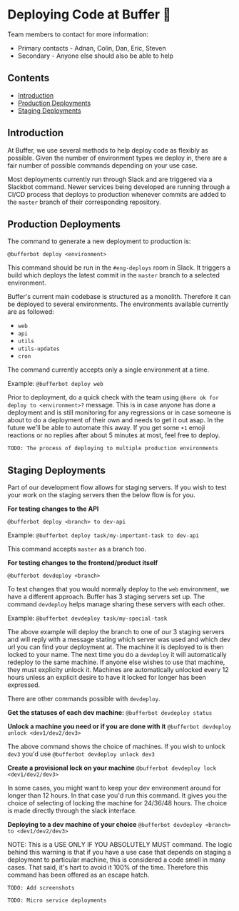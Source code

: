 # Deploying Code at Buffer 🚀

Team members to contact for more information:

* Primary contacts - Adnan, Colin, Dan, Eric, Steven
* Secondary - Anyone else should also be able to help

## Contents

* [Introduction](#introduction)
* [Production Deployments](#production-deployments-to-buffer)
* [Staging Deployments](#staging-deployments-of-buffer)

## Introduction

At Buffer, we use several methods to help deploy code as flexibly as possible. Given the number of environment types we deploy in, there are a fair number of possible commands depending on your use case. 

Most deployments currently run through Slack and are triggered via a Slackbot command. Newer services being developed are running through a CI/CD process that deploys to production whenever commits are added to the `master` branch of their corresponding repository.

## Production Deployments

The command to generate a new deployment to production is:

`@bufferbot deploy <environment>`

This command should be run in the `#eng-deploys` room in Slack. It triggers a build which deploys the latest commit in the `master` branch to a selected environment.

Buffer's current main codebase is structured as a monolith. Therefore it can be deployed to several environments. The environments available currently are as followed:

* `web`
* `api`
* `utils`
* `utils-updates`
* `cron`

The command currently accepts only a single environment at a time.

Example: `@bufferbot deploy web`

Prior to deployment, do a quick check with the team using `@here ok for deploy to <environment>?` message. This is in case anyone has done a deployment and is still monitoring for any regressions or in case someone is about to do a deployment of their own and needs to get it out asap. In the future we'll be able to automate this away. If you get some `+1` emoji reactions or no replies after about 5 minutes at most, feel free to deploy. 

```
TODO: The process of deploying to multiple production environments
```

## Staging Deployments

Part of our development flow allows for staging servers. If you wish to test your work on the staging servers then the below flow is for you. 

**For testing changes to the API**

`@bufferbot deploy <branch> to dev-api`

Example: `@bufferbot deploy task/my-important-task to dev-api`

This command accepts `master` as a branch too. 

**For testing changes to the frontend/product itself**

`@bufferbot devdeploy <branch>`

To test changes that you would normally deploy to the `web` environment, we have a different approach. Buffer has 3 staging servers set up. The command `devdeploy` helps manage sharing these servers with each other.

Example: `@bufferbot devdeploy task/my-special-task` 

The above example will deploy the branch to one of our 3 staging servers and will reply with a message stating which server was used and which dev url you can find your deployment at. The machine it is deployed to is then locked to your name. The next time you do a `devdeploy` it will automatically redeploy to the same machine. If anyone else wishes to use that machine, they must explicity unlock it. Machines are automatically unlocked every 12 hours unless an explicit desire to have it locked for longer has been expressed.

There are other commands possible with `devdeploy`.

**Get the statuses of each dev machine:** `@bufferbot devdeploy status` 

**Unlock a machine you need or if you are done with it** `@bufferbot devdeploy unlock <dev1/dev2/dev3>`

The above command shows the choice of machines. If you wish to unlock `dev3` you'd use `@bufferbot devdeploy unlock dev3`

**Create a provisional lock on your machine** `@bufferbot devdeploy lock <dev1/dev2/dev3>`

In some cases, you might want to keep your dev environment around for longer than 12 hours. In that case you'd run this command. It gives you the choice of selecting of locking the machine for 24/36/48 hours. The choice is made directly through the slack interface.

**Deploying to a dev machine of your choice** `@bufferbot devdeploy <branch> to <dev1/dev2/dev3>`

NOTE: This is a USE ONLY IF YOU ABSOLUTELY MUST command. The logic behind this warning is that if you have a use case that depends on staging a deployment to particular machine, this is considered a code smell in many cases. That said, it's hart to avoid it 100% of the time. Therefore this command has been offered as an escape hatch.

```
TODO: Add screenshots
```

```
TODO: Micro service deployments
```

